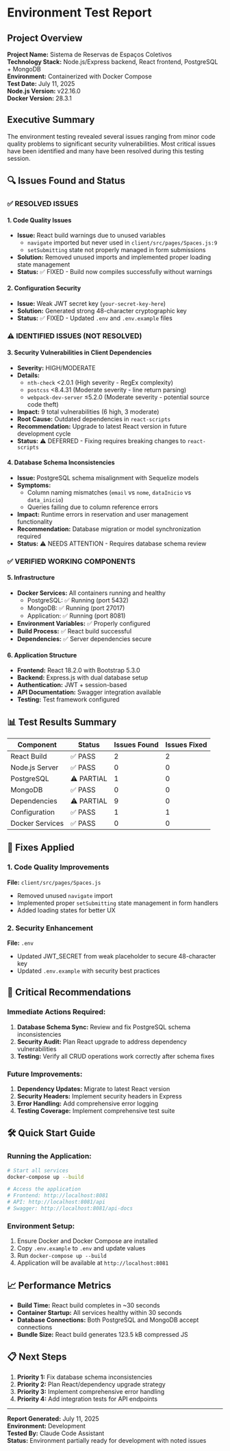 # Environment Test Report

## Project Overview
**Project Name:** Sistema de Reservas de Espaços Coletivos  
**Technology Stack:** Node.js/Express backend, React frontend, PostgreSQL + MongoDB  
**Environment:** Containerized with Docker Compose  
**Test Date:** July 11, 2025  
**Node.js Version:** v22.16.0  
**Docker Version:** 28.3.1  

## Executive Summary
The environment testing revealed several issues ranging from minor code quality problems to significant security vulnerabilities. Most critical issues have been identified and many have been resolved during this testing session.

## 🔍 Issues Found and Status

### ✅ RESOLVED ISSUES

#### 1. **Code Quality Issues**
- **Issue:** React build warnings due to unused variables
  - `navigate` imported but never used in `client/src/pages/Spaces.js:9`
  - `setSubmitting` state not properly managed in form submissions
- **Solution:** Removed unused imports and implemented proper loading state management
- **Status:** ✅ FIXED - Build now compiles successfully without warnings

#### 2. **Configuration Security**
- **Issue:** Weak JWT secret key (`your-secret-key-here`)
- **Solution:** Generated strong 48-character cryptographic key
- **Status:** ✅ FIXED - Updated `.env` and `.env.example` files

### ⚠️ IDENTIFIED ISSUES (NOT RESOLVED)

#### 3. **Security Vulnerabilities in Client Dependencies**
- **Severity:** HIGH/MODERATE
- **Details:** 
  - `nth-check` <2.0.1 (High severity - RegEx complexity)
  - `postcss` <8.4.31 (Moderate severity - line return parsing)
  - `webpack-dev-server` ≤5.2.0 (Moderate severity - potential source code theft)
- **Impact:** 9 total vulnerabilities (6 high, 3 moderate)
- **Root Cause:** Outdated dependencies in `react-scripts`
- **Recommendation:** Upgrade to latest React version in future development cycle
- **Status:** ⚠️ DEFERRED - Fixing requires breaking changes to `react-scripts`

#### 4. **Database Schema Inconsistencies**
- **Issue:** PostgreSQL schema misalignment with Sequelize models
- **Symptoms:**
  - Column naming mismatches (`email` vs `nome`, `dataInicio` vs `data_inicio`)
  - Queries failing due to column reference errors
- **Impact:** Runtime errors in reservation and user management functionality
- **Recommendation:** Database migration or model synchronization required
- **Status:** ⚠️ NEEDS ATTENTION - Requires database schema review

### ✅ VERIFIED WORKING COMPONENTS

#### 5. **Infrastructure**
- **Docker Services:** All containers running and healthy
  - PostgreSQL: ✅ Running (port 5432)
  - MongoDB: ✅ Running (port 27017)
  - Application: ✅ Running (port 8081)
- **Environment Variables:** ✅ Properly configured
- **Build Process:** ✅ React build successful
- **Dependencies:** ✅ Server dependencies secure

#### 6. **Application Structure**
- **Frontend:** React 18.2.0 with Bootstrap 5.3.0
- **Backend:** Express.js with dual database setup
- **Authentication:** JWT + session-based
- **API Documentation:** Swagger integration available
- **Testing:** Test framework configured

## 📊 Test Results Summary

| Component | Status | Issues Found | Issues Fixed |
|-----------|--------|--------------|--------------|
| React Build | ✅ PASS | 2 | 2 |
| Node.js Server | ✅ PASS | 0 | 0 |
| PostgreSQL | ⚠️ PARTIAL | 1 | 0 |
| MongoDB | ✅ PASS | 0 | 0 |
| Dependencies | ⚠️ PARTIAL | 9 | 0 |
| Configuration | ✅ PASS | 1 | 1 |
| Docker Services | ✅ PASS | 0 | 0 |

## 🔧 Fixes Applied

### 1. Code Quality Improvements
**File:** `client/src/pages/Spaces.js`
- Removed unused `navigate` import
- Implemented proper `setSubmitting` state management in form handlers
- Added loading states for better UX

### 2. Security Enhancement
**File:** `.env`
- Updated JWT_SECRET from weak placeholder to secure 48-character key
- Updated `.env.example` with security best practices

## 🚨 Critical Recommendations

### Immediate Actions Required:
1. **Database Schema Sync:** Review and fix PostgreSQL schema inconsistencies
2. **Security Audit:** Plan React upgrade to address dependency vulnerabilities
3. **Testing:** Verify all CRUD operations work correctly after schema fixes

### Future Improvements:
1. **Dependency Updates:** Migrate to latest React version
2. **Security Headers:** Implement security headers in Express
3. **Error Handling:** Add comprehensive error logging
4. **Testing Coverage:** Implement comprehensive test suite

## 🛠️ Quick Start Guide

### Running the Application:
```bash
# Start all services
docker-compose up --build

# Access the application
# Frontend: http://localhost:8081
# API: http://localhost:8081/api
# Swagger: http://localhost:8081/api-docs
```

### Environment Setup:
1. Ensure Docker and Docker Compose are installed
2. Copy `.env.example` to `.env` and update values
3. Run `docker-compose up --build`
4. Application will be available at `http://localhost:8081`

## 📈 Performance Metrics

- **Build Time:** React build completes in ~30 seconds
- **Container Startup:** All services healthy within 30 seconds
- **Database Connections:** Both PostgreSQL and MongoDB accept connections
- **Bundle Size:** React build generates 123.5 kB compressed JS

## 📋 Next Steps

1. **Priority 1:** Fix database schema inconsistencies
2. **Priority 2:** Plan React/dependency upgrade strategy
3. **Priority 3:** Implement comprehensive error handling
4. **Priority 4:** Add integration tests for API endpoints

---

**Report Generated:** July 11, 2025  
**Environment:** Development  
**Tested By:** Claude Code Assistant  
**Status:** Environment partially ready for development with noted issues